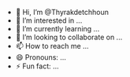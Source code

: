 - 👋 Hi, I’m @Thyrakdetchhoun
- 👀 I’m interested in ...
- 🌱 I’m currently learning ...
- 💞️ I’m looking to collaborate on ...
- 📫 How to reach me ...
- 😄 Pronouns: ...
- ⚡ Fun fact: ...

<!---
Thyrakdetchhoun/Thyrakdetchhoun is a ✨ special ✨ repository because its `README.md` (this file) appears on your GitHub profile.
You can click the Preview link to take a look at your changes.
--->
